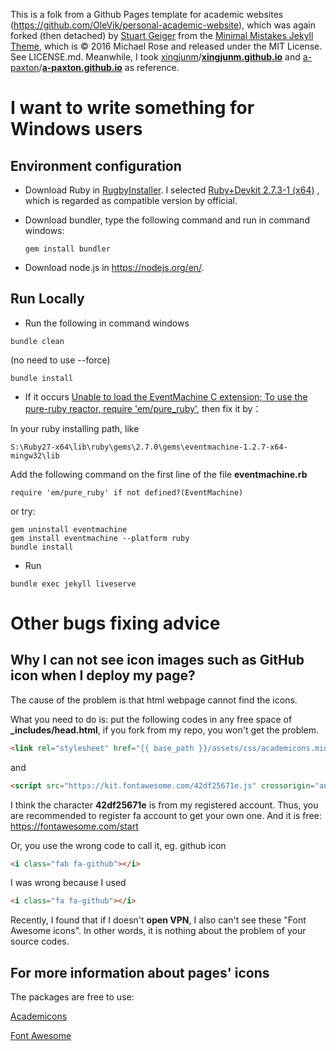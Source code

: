This is a folk from a Github Pages template for academic websites (https://github.com/OleVik/personal-academic-website),  which was again forked (then detached) by [Stuart Geiger](https://github.com/staeiou) from the [Minimal Mistakes Jekyll Theme](https://mmistakes.github.io/minimal-mistakes/), which is © 2016 Michael Rose and released under the MIT License. See LICENSE.md. Meanwhile, I took [xingjunm](https://github.com/xingjunm)/**[xingjunm.github.io](https://github.com/xingjunm/xingjunm.github.io)** and [a-paxton](https://github.com/a-paxton)/**[a-paxton.github.io](https://github.com/a-paxton/a-paxton.github.io)** as reference.

# I want to write something for Windows users

## Environment configuration

* Download Ruby in [RugbyInstaller](https://rubyinstaller.org/downloads/). I selected [Ruby+Devkit 2.7.3-1 (x64)](https://github.com/oneclick/rubyinstaller2/releases/download/RubyInstaller-2.7.3-1/rubyinstaller-devkit-2.7.3-1-x64.exe) , which is regarded as compatible version by official.

* Download bundler, type the following command and run in command windows:

  ```
  gem install bundler
  ```

* Download node.js in https://nodejs.org/en/.

## Run Locally

- Run the following in command windows


```
bundle clean
```

(no need to use --force)

```
bundle install
```

- If it occurs [Unable to load the EventMachine C extension; To use the pure-ruby reactor, require 'em/pure_ruby'](https://github.com/oneclick/rubyinstaller2/issues/96), then fix it by：

In your ruby installing path, like

  ```
S:\Ruby27-x64\lib\ruby\gems\2.7.0\gems\eventmachine-1.2.7-x64-mingw32\lib
  ```

Add the following command on the first line of the file **eventmachine.rb**

  ```
require 'em/pure_ruby' if not defined?(EventMachine)
  ```

or try:

```
gem uninstall eventmachine
gem install eventmachine --platform ruby
bundle install
```

- Run

```
bundle exec jekyll liveserve
```

# Other bugs fixing advice

## Why I can not see icon images such as GitHub icon when I deploy my page?

The cause of the problem is that html webpage cannot find the icons.

What you need to do is: put the following codes in any free space of **_includes/head.html**, if you fork from my repo, you won't get the problem.

```html
<link rel="stylesheet" href="{{ base_path }}/assets/css/academicons.min.css"/>
```

and

```html
<script src="https://kit.fontawesome.com/42df25671e.js" crossorigin="anonymous"></script>
```

I think the character **42df25671e** is from my registered account. Thus, you are recommended to register fa account to get your own one. And it is free: https://fontawesome.com/start

Or, you use the wrong code to call it, eg. github icon

```html
<i class="fab fa-github"></i>
```

I was wrong because I used

```html
<i class="fa fa-github"></i>
```

Recently, I found that if I doesn't **open VPN**, I also can't see these "Font Awesome icons". In other words, it is nothing about the problem of your source codes.

## For  more information about pages' icons

The packages are free to use:

[Academicons](https://jpswalsh.github.io/academicons/)

[Font Awesome](https://fontawesome.com/)